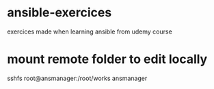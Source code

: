 # ansible-exercices

exercices made when learning ansible from udemy course

# mount remote folder to edit locally
sshfs root@ansmanager:/root/works ansmanager
